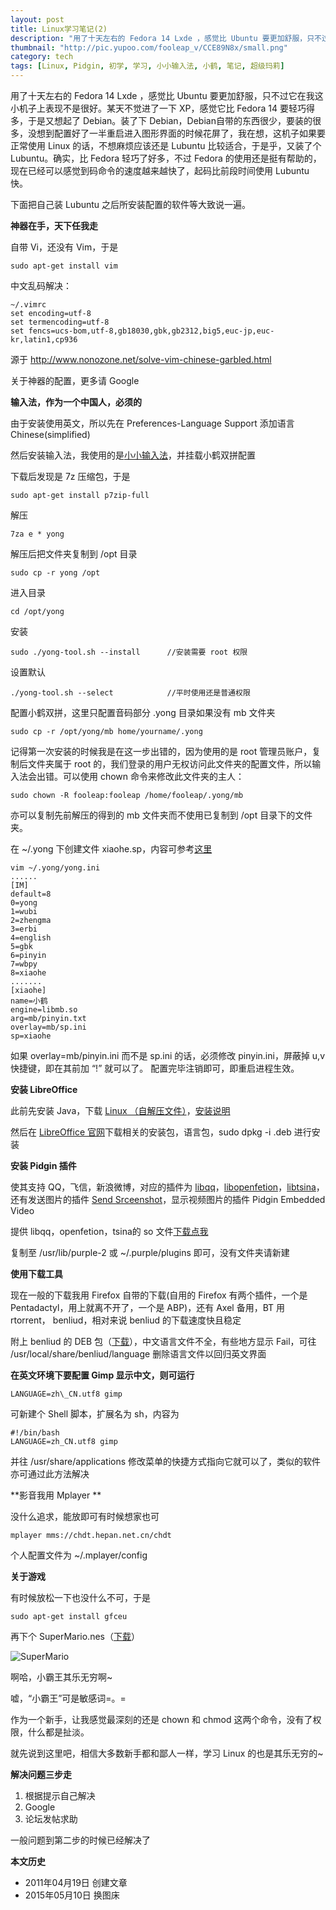 ```yaml
---
layout: post
title: Linux学习笔记(2)
description: "用了十天左右的 Fedora 14 Lxde ，感觉比 Ubuntu 要更加舒服，只不过它在我这小机子上表现不是很好。某天不觉进了一下 XP，感觉它比 Fedora 14 要轻巧得多，于是又想起了 Debian。"
thumbnail: "http://pic.yupoo.com/fooleap_v/CCE89N8x/small.png"
category: tech
tags: [Linux, Pidgin, 初学, 学习, 小小输入法, 小鹤, 笔记, 超级玛莉]
---
```


用了十天左右的 Fedora 14 Lxde ，感觉比 Ubuntu 要更加舒服，只不过它在我这小机子上表现不是很好。某天不觉进了一下 XP，感觉它比 Fedora 14 要轻巧得多，于是又想起了 Debian。装了下 Debian，Debian自带的东西很少，要装的很多，没想到配置好了一半重启进入图形界面的时候花屏了，我在想，这机子如果要正常使用 Linux 的话，不想麻烦应该还是 Lubuntu 比较适合，于是乎，又装了个 Lubuntu。确实，比 Fedora 轻巧了好多，不过 Fedora 的使用还是挺有帮助的，现在已经可以感觉到码命令的速度越来越快了，起码比前段时间使用 Lubuntu 快。

下面把自己装 Lubuntu 之后所安装配置的软件等大致说一遍。

**神器在手，天下任我走**

自带 Vi，还没有 Vim，于是

    sudo apt-get install vim

中文乱码解决：

    ~/.vimrc
    set encoding=utf-8
    set termencoding=utf-8
    set fencs=ucs-bom,utf-8,gb18030,gbk,gb2312,big5,euc-jp,euc-kr,latin1,cp936

 源于 http://www.nonozone.net/solve-vim-chinese-garbled.html

 关于神器的配置，更多请 Google

**输入法，作为一个中国人，必须的**

由于安装使用英文，所以先在 Preferences-Language Support 添加语言 Chinese(simplified)

然后安装输入法，我使用的是[小小输入法](http://yong.uueasy.com)，并挂载小鹤双拼配置

下载后发现是 7z 压缩包，于是

    sudo apt-get install p7zip-full

解压

    7za e * yong

解压后把文件夹复制到 /opt 目录

    sudo cp -r yong /opt

进入目录

    cd /opt/yong

安装

    sudo ./yong-tool.sh --install      //安装需要 root 权限

设置默认

    ./yong-tool.sh --select            //平时使用还是普通权限

配置小鹤双拼，这里只配置音码部分 
.yong 目录如果没有 mb 文件夹

    sudo cp -r /opt/yong/mb home/yourname/.yong

记得第一次安装的时候我是在这一步出错的，因为使用的是 root 管理员账户，复制后文件夹属于 root 的，我们登录的用户无权访问此文件夹的配置文件，所以输入法会出错。可以使用 chown 命令来修改此文件夹的主人：

    sudo chown -R fooleap:fooleap /home/fooleap/.yong/mb

亦可以复制先前解压的得到的 mb 文件夹而不使用已复制到 /opt 目录下的文件夹。

在 ~/.yong 下创建文件 xiaohe.sp，内容可参考[这里](http://yong.uueasy.com/read-htm-tid-1475.html)

    vim ~/.yong/yong.ini
    ...... 
    [IM] 
    default=8 
    0=yong 
    1=wubi 
    2=zhengma 
    3=erbi 
    4=english 
    5=gbk 
    6=pinyin 
    7=wbpy 
    8=xiaohe
    ....... 
    [xiaohe] 
    name=小鹤 
    engine=libmb.so
    arg=mb/pinyin.txt 
    overlay=mb/sp.ini 
    sp=xiaohe

如果 overlay=mb/pinyin.ini 而不是 sp.ini 的话，必须修改 pinyin.ini，屏蔽掉 u,v 快捷键，即在其前加 “!” 就可以了。
 配置完毕注销即可，即重启进程生效。

**安装 LibreOffice**

此前先安装 Java，下载 [Linux
 （自解压文件）](http://javadl.sun.com/webapps/download/AutoDL?BundleId=47143)，[安装说明](http://www.java.com/zh_CN/download/help/linux_install.xml#selfextracting)

然后在 [LibreOffice 官网](http://www.libreoffice.org/)下载相关的安装包，语言包，sudo
dpkg -i .deb 进行安装

**安装 Pidgin 插件**

使其支持 QQ，飞信，新浪微博，对应的插件为 [libqq](http://code.google.com/p/libqq-pidgin/)，[libopenfetion](http://code.google.com/p/ofetion/)，[libtsina](http://code.google.com/p/libpurple-microblog-sina/)，还有发送图片的插件 [Send Srceenshot](http://code.google.com/p/pidgin-sendscreenshot/)，显示视频图片的插件 Pidgin Embedded Video

提供 libqq，openfetion，tsina的 so 文件[下载点我](http://dl.dbank.com/c0oxhxdivc)

复制至 /usr/lib/purple-2 或 ~/.purple/plugins 即可，没有文件夹请新建

**使用下载工具**

现在一般的下载我用 Firefox 自带的下载(自用的 Firefox 有两个插件，一个是 Pentadactyl，用上就离不开了，一个是 ABP)，还有 Axel 备用，BT 用 rtorrent， benliud，相对来说 benliud 的下载速度快且稳定

附上 benliud 的 DEB 包（[下载](http://dl.dbank.com/c0167dei9g)），中文语言文件不全，有些地方显示 Fail，可往 /usr/local/share/benliud/language 删除语言文件以回归英文界面

**在英文环境下要配置 Gimp 显示中文，则可运行**

    LANGUAGE=zh\_CN.utf8 gimp

可新建个 Shell 脚本，扩展名为 sh，内容为

    #!/bin/bash
    LANGUAGE=zh_CN.utf8 gimp

并往 /usr/share/applications 修改菜单的快捷方式指向它就可以了，类似的软件亦可通过此方法解决

**影音我用 Mplayer **

没什么追求，能放即可有时候想家也可

    mplayer mms://chdt.hepan.net.cn/chdt

个人配置文件为 ~/.mplayer/config

**关于游戏**

有时候放松一下也没什么不可，于是

    sudo apt-get install gfceu

再下个 SuperMario.nes（[下载](http://dl.dbank.com/c0ubzkgcib)）

![SuperMario]({{site.IMG_PATH}}/linux-study-2.png)

啊哈，小霸王其乐无穷啊~

嘘，“小霸王”可是敏感词=。=

作为一个新手，让我感觉最深刻的还是 chown 和 chmod 这两个命令，没有了权限，什么都是扯淡。

就先说到这里吧，相信大多数新手都和鄙人一样，学习 Linux 的也是其乐无穷的~

**解决问题三步走**

1. 根据提示自己解决
2. Google
3. 论坛发帖求助

一般问题到第二步的时候已经解决了

**本文历史**

* 2011年04月19日 创建文章
* 2015年05月10日 换图床
